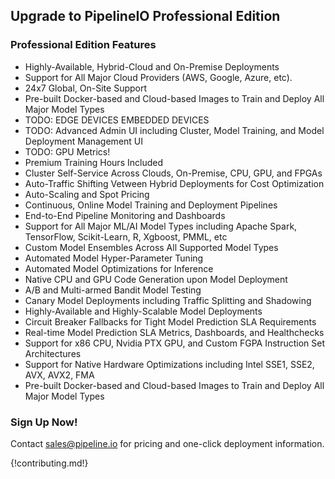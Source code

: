 ## Upgrade to PipelineIO Professional Edition

### Professional Edition Features
* Highly-Available, Hybrid-Cloud and On-Premise Deployments
* Support for All Major Cloud Providers (AWS, Google, Azure, etc).
* 24x7 Global, On-Site Support
* Pre-built Docker-based and Cloud-based Images to Train and Deploy All Major Model Types
* TODO: EDGE DEVICES EMBEDDED DEVICES
* TODO: Advanced Admin UI including Cluster, Model Training, and Model Deployment Management UI
* TODO: GPU Metrics!
* Premium Training Hours Included
* Cluster Self-Service Across Clouds, On-Premise, CPU, GPU, and FPGAs
* Auto-Traffic Shifting Vetween Hybrid Deployments for Cost Optimization 
* Auto-Scaling and Spot Pricing
* Continuous, Online Model Training and Deployment Pipelines
* End-to-End Pipeline Monitoring and Dashboards
* Support for All Major ML/AI Model Types including Apache Spark, TensorFlow, Scikit-Learn, R, Xgboost, PMML, etc 
* Custom Model Ensembles Across All Supported Model Types
* Automated Model Hyper-Parameter Tuning
* Automated Model Optimizations for Inference
* Native CPU and GPU Code Generation upon Model Deployment
* A/B and Multi-armed Bandit Model Testing
* Canary Model Deployments including Traffic Splitting and Shadowing
* Highly-Available and Highly-Scalable Model Deployments
* Circuit Breaker Fallbacks for Tight Model Prediction SLA Requirements
* Real-time Model Prediction SLA Metrics, Dashboards, and Healthchecks
* Support for x86 CPU, Nvidia PTX GPU, and Custom FGPA Instruction Set Architectures
* Support for Native Hardware Optimizations including Intel SSE1, SSE2, AVX, AVX2, FMA
* Pre-built Docker-based and Cloud-based Images to Train and Deploy All Major Model Types 

### Sign Up Now!
Contact [sales@pipeline.io](mailto:sales@pipeline.io) for pricing and one-click deployment information.

{!contributing.md!}
